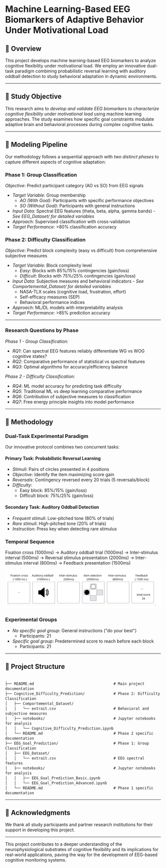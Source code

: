 # Machine Learning-Based EEG Biomarkers of Adaptive Behavior Under Motivational Load

## 🧠 Overview

This project develops machine learning-based EEG biomarkers to analyze cognitive flexibility under motivational load. We employ an innovative dual-task paradigm combining probabilistic reversal learning with auditory oddball detection to study behavioral adaptation in dynamic environments.

---

## 🎯 Study Objective

This research aims to *develop and validate EEG biomarkers to characterize cognitive flexibility under motivational load* using machine learning approaches. The study examines how specific goal constraints modulate adaptive brain and behavioral processes during complex cognitive tasks.

--- 

## 🔄 Modeling Pipeline

Our methodology follows a sequential approach with *two distinct phases* to capture different aspects of cognitive adaptation:

### Phase 1: Group Classification
*Objective*: Predict participant category (AO vs SO) from EEG signals

- *Target Variable*: Group membership
  - *AO (With Goal)*: Participants with specific performance objectives
  - *SO (Without Goal)*: Participants with general instructions
- *Input Data*: Spectral EEG features (theta, beta, alpha, gamma bands) - *See EEG_Dataset/ for detailed variables*
- *Approach*: Supervised classification with cross-validation
- *Target Performance*: >80% classification accuracy

### Phase 2: Difficulty Classification
*Objective*: Predict block complexity (easy vs difficult) from comprehensive subjective measures

- *Target Variable*: Block complexity level
  - *Easy*: Blocks with 85%/15% contingencies (gain/loss)
  - *Difficult*: Blocks with 75%/25% contingencies (gain/loss)
- *Input Data*: Subjective measures and behavioral indicators - *See Comportemental_Dataset/ for detailed variables*
  - NASA-TLX scales (cognitive load, frustration, effort)
  - Self-efficacy measures (SEP)
  - Behavioral performance indices
- *Approach*: ML/DL models with interpretability analysis
- *Target Performance*: >85% prediction accuracy

---

### Research Questions by Phase

*Phase 1 - Group Classification:*
- *RQ1*: Can spectral EEG features reliably differentiate WG vs WOG cognitive states?
- *RQ2*: Comparative performance of statistical vs spectral features
- *RQ3*: Optimal algorithms for accuracy/efficiency balance

*Phase 2 - Difficulty Classification:*
- *RQ4*: ML model accuracy for predicting task difficulty
- *RQ5*: Traditional ML vs deep learning comparative performance
- *RQ6*: Contribution of subjective measures to classification
- *RQ7*: Free energy principle insights into model performance

---

## 🔬 Methodology

### Dual-Task Experimental Paradigm

Our innovative protocol combines two concurrent tasks:

#### Primary Task: Probabilistic Reversal Learning
- *Stimuli*: Pairs of circles presented in 4 positions
- *Objective*: Identify the item maximizing score gain
- *Reversals*: Contingency reversed every 20 trials (5 reversals/block)
- *Difficulty*:
  - Easy block: 85%/15% (gain/loss)
  - Difficult block: 75%/25% (gain/loss)

#### Secondary Task: Auditory Oddball Detection
- *Frequent stimuli*: Low-pitched tone (80% of trials)
- *Rare stimuli*: High-pitched tone (20% of trials)
- *Instruction*: Press key when detecting rare stimulus


### Temporal Sequence

Fixation cross (1000ms) → 
Auditory oddball trial (1000ms) → 
Inter-stimulus interval (500ms) → 
Reversal stimulus presentation (2000ms) → 
Inter-stimulus interval (800ms) → 
Feedback presentation (1500ms)

![Trial sequence of the combined oddball and reversal learning task](figures/protocol_structure.png)
### Experimental Groups

- *No specific goal group*: General instructions ("do your best")
  - Participants: 21
- *Specific goal group*: Predetermined score to reach before each block
  - Participants: 21
---

## 📁 Project Structure

```plaintext

├── README.md                                    # Main project documentation
├── Cognitive_Difficulty_Prediction/             # Phase 2: Difficulty Classification
│   ├── Comportemental_Dataset/
│   │   └── extrait.csv                          # Behavioral and subjective measures
│   ├── notebooks/                               # Jupyter notebooks for analysis
│   │   └── Cognitive_Difficulty_Prediction.ipynb
│   └── README.md                                # Phase 2 specific documentation
├── EEG_Goal_Prediction/                         # Phase 1: Group Classification  
│   ├── EEG_Dataset/
│   │   └── extrait.csv                          # EEG spectral features
│   ├── notebooks/                               # Jupyter notebooks for analysis
│   │   ├── EEG_Goal_Prediction_Basic.ipynb                             
│   │   └── EEG_Goal_Prediction_Advanced.ipynb
│   └── README.md                                # Phase 1 specific documentation
```

---

## 🙏 Acknowledgments

We thank all study participants and partner research institutions for their support in developing this project.

---

This project contributes to a deeper understanding of the neurophysiological substrates of cognitive flexibility and its implications for real-world applications, paving the way for the development of EEG-based cognitive monitoring systems.
